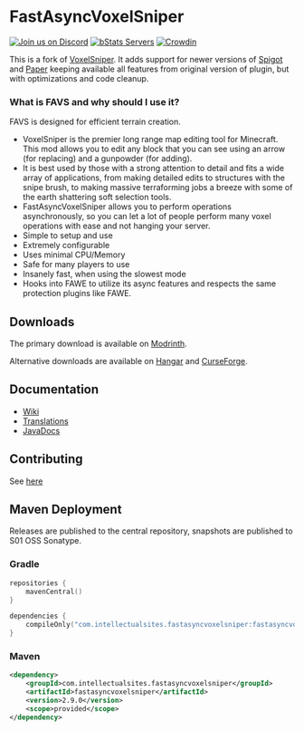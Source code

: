 # FastAsyncVoxelSniper

[![Join us on Discord](https://img.shields.io/discord/268444645527126017.svg?label=&logo=discord&logoColor=ffffff&color=7389D8&labelColor=6A7EC2)](https://discord.gg/intellectualsites)
[![bStats Servers](https://img.shields.io/bstats/servers/6405)](https://bstats.org/plugin/bukkit/FastAsyncVoxelSniper/6405)
[![Crowdin](https://badges.crowdin.net/e/387f461acd0dfa902cb510bc3da3e0e3/localized.svg)](https://intellectualsites.crowdin.com/fastasyncvoxelsniper)

This is a fork of [VoxelSniper](https://github.com/TVPT/VoxelSniper). It adds support for newer versions of [Spigot](https://www.spigotmc.org/) and [Paper](https://papermc.io/) keeping available all features from original version of plugin, but with optimizations and code cleanup.

### What is FAVS and why should I use it?

FAVS is designed for efficient terrain creation.

- VoxelSniper is the premier long range map editing tool for Minecraft. This mod allows you to edit any block that you can see using an arrow (for replacing) and a gunpowder (for adding).
- It is best used by those with a strong attention to detail and 
  fits a wide array of applications, from making detailed edits to structures with the snipe brush, to making massive terraforming jobs a breeze with some of the earth shattering soft selection tools.
- FastAsyncVoxelSniper allows you to perform operations asynchronously, so you can let a lot of people perform many voxel 
  operations with ease and not hanging your server.
- Simple to setup and use
- Extremely configurable
- Uses minimal CPU/Memory
- Safe for many players to use
- Insanely fast, when using the slowest mode
- Hooks into FAWE to utilize its async features and respects the same protection plugins like FAWE.

## Downloads

The primary download is available on [Modrinth](https://modrinth.com/plugin/fastasyncvoxelsniper/).

Alternative downloads are available on [Hangar](https://hangar.papermc.io/IntellectualSites/FastAsyncVoxelSniper) and 
[CurseForge](https://www.curseforge.com/minecraft/bukkit-plugins/favs).

## Documentation

* [Wiki](https://intellectualsites.github.io/fastasyncvoxelsniper-documentation/)
* [Translations](https://intellectualsites.crowdin.com/fastasyncvoxelsniper)
* [JavaDocs](https://intellectualsites.github.io/fastasyncvoxelsniper-javadocs/)

## Contributing
See [here](https://github.com/IntellectualSites/.github/blob/main/CONTRIBUTING.md)

## Maven Deployment
Releases are published to the central repository, snapshots are published to S01 OSS Sonatype.

### Gradle
```kotlin
repositories {
    mavenCentral()
}

dependencies {
    compileOnly("com.intellectualsites.fastasyncvoxelsniper:fastasyncvoxelsniper:2.9.0")
}
```

### Maven
```xml
<dependency>
    <groupId>com.intellectualsites.fastasyncvoxelsniper</groupId>
    <artifactId>fastasyncvoxelsniper</artifactId>
    <version>2.9.0</version>
    <scope>provided</scope>
</dependency>
```
